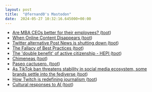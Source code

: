 ```yaml
---
layout: post
title:  "@fernand0's Mastodon"
date:  2024-05-27 10:32:16.645000+00:00
---
```

*  [Are MBA CEOs better for their employees? ](https://www.workfutures.io/p/are-mba-ceos-better-for-their-employee) ([toot](https://mastodon.social/@fernand0/112512593864569990))
*  [When Online Content Disappears ](https://www.pewresearch.org/data-labs/2024/05/17/when-online-content-disappears) ([toot](https://mastodon.social/@fernand0/112512282148580908))
*  [Twitter alternative Post News is shutting down ](https://www.theverge.com/2024/4/19/24135011/twitter-alternative-post-news-shutdow) ([toot](https://mastodon.social/@fernand0/112512052842863222))
*  [The Fallacy of Best Practices ](https://esheninger.blogspot.com/2024/04/the-fallacy-of-best-practices.htm) ([toot](https://mastodon.social/@fernand0/112511774602539152))
*  [The 'double benefit' of active citizenship - HEPI ](https://www.hepi.ac.uk/2024/03/20/the-double-benefit-of-active-citizenship) ([toot](https://mastodon.social/@fernand0/112510515760556497))
*  [Chimeneas ](https://www.flickr.com/photos/fernand0/53715316731) ([toot](https://mastodon.social/@fernand0/112508630920865845))
*  [Paseo cactusero. ](https://avecesunafoto.wordpress.com/2024/05/26/paseo-cactusero) ([toot](https://mastodon.social/@fernand0/112508532073039891))
*  [As TikTok ban threatens stability in social media ecosystem, some brands settle into the fediverse ](https://digiday.com/marketing/as-tiktok-ban-threatens-stability-in-social-media-ecosystem-some-brands-settle-into-the-fediverse) ([toot](https://mastodon.social/@fernand0/112508466656753971))
*  [How Twitch is redefining journalism ](https://www.futurity.org/twitch-journalism-3214422) ([toot](https://mastodon.social/@fernand0/112508416854039663))
*  [Cultural responses to AI ](https://aiandacademia.substack.com/p/cultural-responses-to-a) ([toot](https://mastodon.social/@fernand0/112508116248049831))
